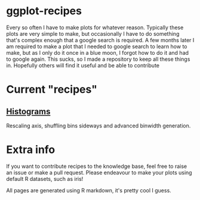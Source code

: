 # ggplot-recipes

Every so often I have to make plots for whatever reason. Typically these plots are very simple to make, but occasionally I have to do something that's complex enough that a google search is required.
A few months later I am required to make a plot that I needed to google search to learn how to make, but as I only do it once in a blue moon, I forgot how to do it and had to google again.
This sucks, so I made a repository to keep all these things in. Hopefully others will find it useful and be able to contribute

# Current "recipes"

## [Histograms](https://github.com/mcoleman27/ggplot-recipes/blob/main/Plotting%20Examples/Histograms/histograms.md)
Rescaling axis, shuffling bins sideways and advanced binwidth generation.

# Extra info
If you want to contribute recipes to the knowledge base, feel free to raise an issue or make a pull request. Please endeavour to make your plots using default R datasets, such as iris!

All pages are generated using R markdown, it's pretty cool I guess.
